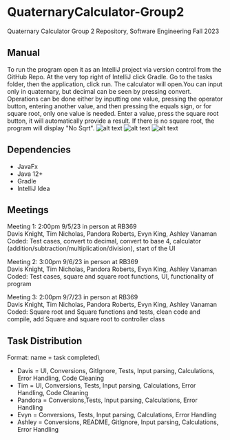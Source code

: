 # QuaternaryCalculator-Group2
Quaternary Calculator Group 2 Repository, Software Engineering Fall 2023

## Manual
To run the program open it as an IntelliJ project via version control from the GitHub Repo. At the very top right of IntelliJ click Gradle. Go to the tasks folder, then the application, click run. The calculator will open.You can input only in quaternary, but decimal can be seen by pressing convert. Operations can be done either by inputting one value, pressing the operator button, entering another value, and then pressing the equals sign, or for square root, only one value is needed. Enter a value, press the square root button, it will automatically provide a result. If there is no square root, the program will display "No Sqrt".
![alt text](https://raw.github.com/davisknight7/QuanternaryCalculator-Group2/main/screenshots/Doing_math_on_Calculator.png)
![alt text](https://raw.github.com/davisknight7/QuaternaryCalculator-Group2/screenshots/Answer_to_math.png?raw=true)
![alt text](https://raw.github.com/davisknight7/QuaternaryCalculator-Group2/blob/5c04d22d556e33eced1667ee41e943a4afec50a8/screenshots/Quaternary_converted_to_Decimal.png)

## Dependencies

- JavaFx
- Java 12+
- Gradle
- IntelliJ Idea

## Meetings
Meeting 1: 2:00pm 9/5/23 in person at RB369\
Davis Knight, Tim Nicholas, Pandora Roberts, Evyn King, Ashley Vanaman\
Coded: Test cases, convert to decimal, convert to base 4, calculator (addition/subtraction/multiplication/division), start of the UI

Meeting 2: 3:00pm 9/6/23 in person at RB369\
Davis Knight, Tim Nicholas, Pandora Roberts, Evyn King, Ashley Vanaman\
Coded: Test cases, square and square root functions, UI, functionality of program

Meeting 3: 2:00pm 9/7/23 in person at RB369\
Davis Knight, Tim Nicholas, Pandora Roberts, Evyn King, Ashley Vanaman\
Coded: Square root and Square functions and tests, clean code and compile, add Square and square root to controller class

## Task Distribution
Format: name = task completed\
- Davis = UI, Conversions, GitIgnore, Tests, Input parsing,  Calculations, Error Handling, Code Cleaning
- Tim = UI, Conversions, Tests, Input parsing,  Calculations, Error Handling, Code Cleaning
- Pandora = Conversions,Tests, Input parsing,  Calculations, Error Handling
- Evyn = Conversions,  Tests, Input parsing,  Calculations, Error Handling
- Ashley = Conversions, README, GitIgnore, Input parsing, Calculations, Error Handling